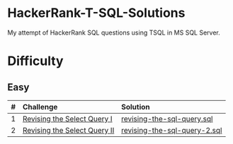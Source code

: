 # HackerRank-T-SQL-Solutions
My attempt of HackerRank SQL questions using TSQL in MS SQL Server.

# Difficulty
## Easy
| # | Challenge | Solution |
|:--|:----------|:---------|
| 1 | [Revising the Select Query I](Easy/revising-the-select-query) | [revising-the-sql-query.sql](Easy/revising-the-select-query/revising-the-select-query.sql)
| 2 | [Revising the Select Query II](Easy/revising-the-select-query-2) | [revising-the-sql-query-2.sql](Easy/revising-the-select-query-2/revising-the-select-query-2.sql)